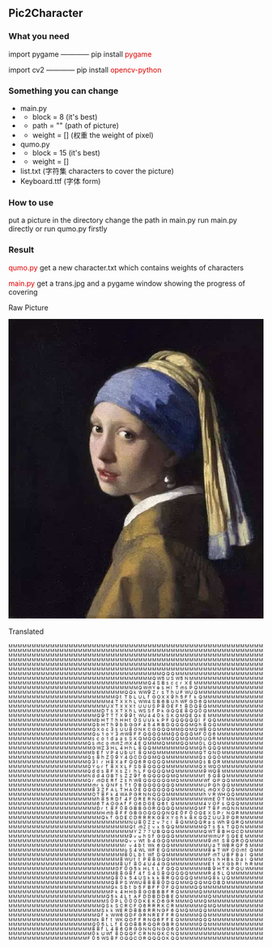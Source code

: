## Pic2Character ##

### What you need ###
import pygame ———— pip install <font color="#dd0000">pygame</font>

import cv2 ———— pip install <font color="#dd0000">opencv-python</font>

### Something you can change ###
+ main.py
+ + block = 8 (it's best)
+ + path = "" (path of picture)
+ + weight = [] (权重 the weight of pixel)
+ qumo.py
+ + block = 15 (it's best)
+ + weight = []
+ list.txt (字符集 characters to cover the picture)
+ Keyboard.ttf (字体 form)

### How to use ###
put a picture in the directory
change the path in main.py
run main.py directly or run qumo.py firstly

### Result ###
<font color="#dd0000">qumo.py</font>
get a new character.txt which contains weights of characters

<font color="#dd0000">main.py</font>
get a trans.jpg and a pygame window showing the progress of covering

Raw Picture

![Raw](/preview/234.jpeg)

Translated

![Translated](/preview/trans.jpg)

